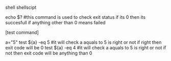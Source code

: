 shell
shellscipt

echo $? #this command is used to check exit status if its 0 then its succesfull if anything other than 0 means failed

[test command]

a="5"
test ${a} -eq 5 #it will check a aquals to 5 is right or not if right then exit code will be 0
test ${a} -eq 4 #it will check a aquals to 5 is right or not if not then exit code will be anything than 0
